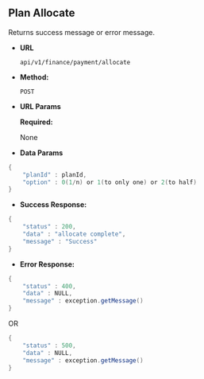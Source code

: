 
**Plan Allocate**
----
  Returns success message or error message.

* **URL**

  `api/v1/finance/payment/allocate`

* **Method:**

  `POST`
  
*  **URL Params**

   **Required:**

   None

* **Data Params**

```java
{
    "planId" : planId,
    "option" : 0(1/n) or 1(to only one) or 2(to half)
}
```

  

* **Success Response:**

```java
{   
    "status" : 200,
    "data" : "allocate complete",
    "message" : "Success"
}
```

* **Error Response:**

```java
{
    "status" : 400,
    "data" : NULL,
    "message" : exception.getMessage()
}
```

  OR

```java
{
    "status" : 500,
    "data" : NULL,
    "message" : exception.getMessage()
}
```